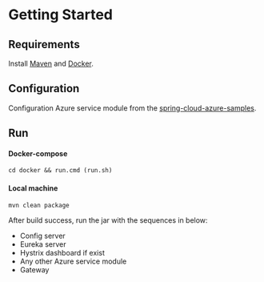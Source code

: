 # Getting Started

## Requirements
Install [Maven](https://maven.apache.org/install.html) and [Docker](https://docs.docker.com/install/).

## Configuration
Configuration Azure service module from the [spring-cloud-azure-samples](https://github.com/Microsoft/spring-cloud-azure/tree/master/spring-cloud-azure-samples).

## Run
#### Docker-compose
```
cd docker && run.cmd (run.sh)
```

#### Local machine
```
mvn clean package
```
After build success, run the jar with the sequences in below:
* Config server
* Eureka server
* Hystrix dashboard if exist
* Any other Azure service module
* Gateway
  
